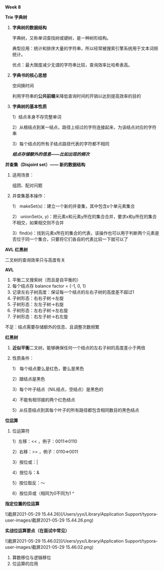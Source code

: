 **Week 8**

**Trie 字典树**

1. **字典树的数据结构**

   字典树，又称单词查找树或键树，是一种树形结构。

   典型应用：统计和排序大量的字符串，所以经常被搜索引擎系统用于文本词频统计。

   优点：最大限度减少无谓的字符串比较，查询效率比哈希表高。

   

2. **字典书的核心思想**

   空间换时间

   利用字符串的**公共前缀**来降低查询时间的开销以达到提高效率的目的

3. **字典树的基本性质**

   1）结点本身不存完整单词

   2）从根结点到某一结点，路径上经过的字符连接起来，为该结点对应的字符串

   3）每个结点的所有子结点路径代表的字符都不相同

   ***结点存储额外的信息——比如出现的频次***

   

**并查集（Disjoint set）—— 新的数据结构**

1. 适用场景：

   组团、配对问题

2. 并查集基本操作：

   1） makeSet(s)：建立一个新的并查集，其中包含s个单元素集合

   2） unionSet(x, y)：把元素x和元素y所在的集合合并，要求x和y所在的集合不相交，如果相交则不合并

   3）find(x)：找到元素x所在的集合的代表，该操作也可以用于判断两个元素是否位于同一个集合，只要将它们各自的代表比较一下就可以了

**AVL** **红黑树**

二叉树的查询效率只与高度有关

**AVL**

1. 平衡二叉搜索树（而且是自平衡的）
2. 每个结点存 balance factor = {-1, 0, 1}
3. 记录左右子树高度：保证每一个结点的左右子树的高度差不超过1
4. 子树形态：右右子树->左旋
5. 子树形态：左左子树->右旋
6. 子树形态：左右子树->左右旋
7. 子树形态：右左子树->右左旋

不足：结点需要存储额外的信息、且调整次数频繁



**红黑树**

1. **近似平衡**二叉树，能够确保任何一个结点的左右子树的高度差小于两倍

2. 性质条件：

   1） 每个结点要么是红色，要么是黑色

   2）跟结点是黑色

   3）每个叶子结点（NIL结点，空结点）是黑色的

   4）不能有相邻接的两个红色结点

   5）从任意结点到其每个叶子的所有路径都包含相同数目的黑色结点

**位运算**

1. 位运算符

   1）左移：<< ，例子：0011=>0110

   2）右移：>> ，例子：0110=>0011

   3）按位或：| 

   4）按位与：&

   5）按位取反：～

   6）按位异或（相同为0不同为1 ^

**指定位置的位运算**

![截屏2021-05-29 15.44.26](/Users/yyx/Library/Application Support/typora-user-images/截屏2021-05-29 15.44.26.png)

**实战位运算要点（在面试中常见）**

![截屏2021-05-29 15.46.02](/Users/yyx/Library/Application Support/typora-user-images/截屏2021-05-29 15.46.02.png)

1. 算数移位与逻辑移位
2. 位运算的应用